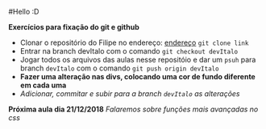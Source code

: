 #Hello :D

**Exercícios para fixação do git e github**

- Clonar o repositório do Filipe no endereço: [endereço](https://github.com/FilipeNMarques/theDevSchool) `git clone link`
- Entrar na branch devItalo com o comando `git checkout devItalo`
- Jogar todos os arquivos das aulas nesse repositóio e dar um `psuh` para branch `devItalo` com o comando `git push origin devItalo`
- **Fazer uma alteração nas divs, colocando uma cor de fundo diferente em cada uma**
- _Adicionar, commitar e subir para a branch `devItalo` as alterações_

**Próxima aula dia 21/12/2018** _Falaremos sobre funções mais avançadas no css_
